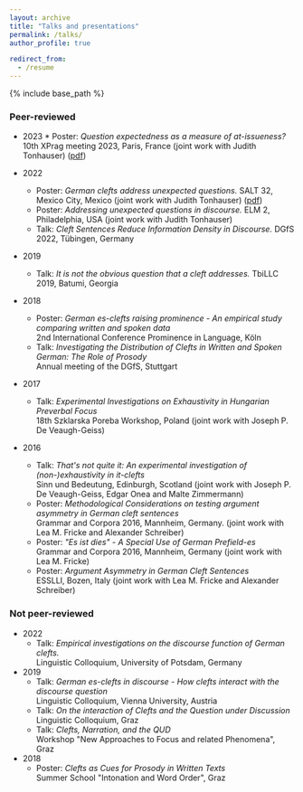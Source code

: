 ```yaml
---
layout: archive
title: "Talks and presentations"
permalink: /talks/
author_profile: true

redirect_from:
  - /resume
---
```


{% include base_path %}

### Peer-reviewed

* 2023
        * Poster: *Question expectedness as a measure of at-issueness?* 10th XPrag meeting 2023, Paris, France (joint work with Judith Tonhauser) ([pdf](http://swantje-toennis.github.io/files/xprag_poster.pdf))

* 2022  
	*  Poster: *German clefts address unexpected questions.* SALT 32, Mexico City, Mexico (joint work with Judith Tonhauser) ([pdf](http://swantje-toennis.github.io/files/poster_tönnis&tonhauser.pdf))
	*  Poster: *Addressing unexpected questions in discourse.* ELM 2, Philadelphia, USA (joint work with Judith Tonhauser)
	* Talk: *Cleft Sentences Reduce Information Density in Discourse.* DGfS 2022, Tübingen, Germany
* 2019
	* Talk: *It is not the obvious question that a cleft addresses.* TbiLLC 2019, Batumi, Georgia
* 2018
	* Poster: *German es-clefts raising prominence - An empirical study comparing written and spoken data*  
	2nd International Conference Prominence in Language, Köln
	* Talk: *Investigating the Distribution of Clefts in Written and Spoken German: The Role of Prosody*  
	Annual meeting of the DGfS, Stuttgart
* 2017
	* Talk: *Experimental Investigations on Exhaustivity in Hungarian Preverbal Focus*  
	18th Szklarska Poreba Workshop, Poland (joint work with Joseph P. De Veaugh-Geiss)
* 2016
	* Talk: *That's not quite it: An experimental investigation of (non-)exhaustivity in it-clefts*   
Sinn und Bedeutung, Edinburgh, Scotland (joint work with Joseph P. De Veaugh-Geiss,
Edgar Onea and Malte Zimmermann)
	* Poster: *Methodological Considerations on testing argument asymmetry in German cleft sentences*  
Grammar and Corpora 2016, Mannheim, Germany. (joint work with Lea M. Fricke and Alexander Schreiber)
	* Poster: *"Es ist dies" - A Special Use of German Prefield-es*  
	Grammar and Corpora 2016, Mannheim, Germany (joint work with Lea M. Fricke)
	* Poster: *Argument Asymmetry in German Cleft Sentences*  
	ESSLLI, Bozen, Italy (joint work with Lea M. Fricke and Alexander Schreiber)

### Not peer-reviewed
* 2022 
	* Talk: *Empirical investigations on the discourse function of German clefts.*  
	Linguistic Colloquium, University of Potsdam, Germany
* 2019 
	* Talk: *German es-clefts in discourse - How clefts interact with the discourse question*  
	Linguistic Colloquium, Vienna University, Austria
	* Talk: *On the interaction of Clefts and the Question under Discussion*  
	Linguistic Colloquium, Graz
	* Talk: *Clefts, Narration, and the QUD*  
	Workshop "New Approaches to Focus and related Phenomena", Graz
* 2018
	* Poster: *Clefts as Cues for Prosody in Written Texts*  
	Summer School "Intonation and Word Order", Graz

